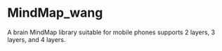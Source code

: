 # MindMap_wang
A brain MindMap library suitable for mobile phones supports 2 layers, 3 layers, and 4 layers. 
